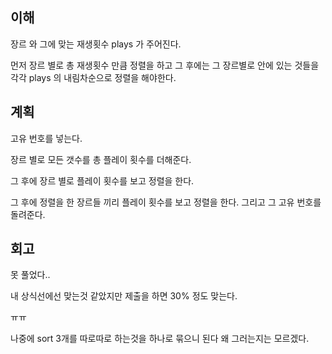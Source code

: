 ## 이해

장르 와 그에 맞는 재생횟수 plays 가 주어진다.

먼저 장르 별로 총 재생횟수 만큼 정렬을 하고 그 후에는 그 장르별로 안에 있는 것들을 각각 plays 의 내림차순으로 정렬을 해야한다.

## 계획 

고유 번호를 넣는다.

장르 별로 모든 갯수를 총 플레이 횟수를 더해준다.

그 후에 장르 별로 플레이 횟수를 보고 정렬을 한다.

그 후에 정렬을 한 장르들 끼리 플레이 횟수를 보고 정렬을 한다. 그리고 그 고유 번호를 돌려준다.

## 회고

못 풀었다..

내 상식선에선 맞는것 같았지만 제출을 하면 30% 정도 맞는다.

ㅠㅠ


나중에 sort 3개를 따로따로 하는것을 하나로 묶으니 된다 왜 그러는지는 모르겠다. 
